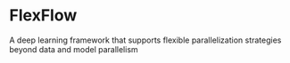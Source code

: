 # FlexFlow
A deep learning framework that supports flexible parallelization strategies beyond data and model parallelism
